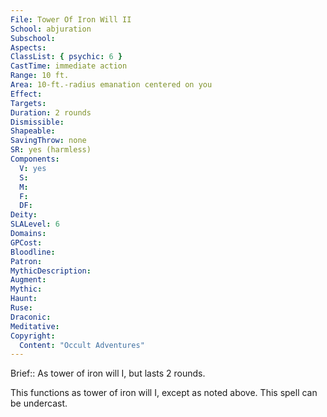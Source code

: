 ```yaml
---
File: Tower Of Iron Will II
School: abjuration
Subschool: 
Aspects: 
ClassList: { psychic: 6 }
CastTime: immediate action
Range: 10 ft.
Area: 10-ft.-radius emanation centered on you
Effect: 
Targets: 
Duration: 2 rounds
Dismissible: 
Shapeable: 
SavingThrow: none
SR: yes (harmless)
Components:
  V: yes
  S: 
  M: 
  F: 
  DF: 
Deity: 
SLALevel: 6
Domains: 
GPCost: 
Bloodline: 
Patron: 
MythicDescription: 
Augment: 
Mythic: 
Haunt: 
Ruse: 
Draconic: 
Meditative: 
Copyright:
  Content: "Occult Adventures"
---
```

Brief:: As tower of iron will I, but lasts 2 rounds.

This functions as tower of iron will I, except as noted above. This spell can be undercast.
